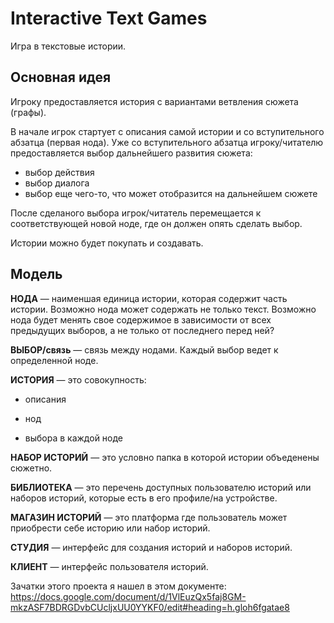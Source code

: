 ﻿# Interactive Text Games 
Игра в текстовые истории. 
## Основная идея
Игроку предоставляется история с вариантами ветвления сюжета (графы).

В начале игрок стартует с описания самой истории и со вступительного абзатца (первая нода).
Уже со вступительного абзатца игроку/читателю предоставляется выбор дальнейшего развития сюжета:
- выбор действия
- выбор диалога
- выбор еще чего-то, что может отобразится на дальнейшем сюжете

После сделаного выбора игрок/читатель перемещается к соответствующей новой ноде, где он должен опять сделать выбор.

Истории можно будет покупать и создавать.

## Модель

**НОДА** — наименшая единица истории, которая содержит часть истории. Возможно нода может содержать не только текст. Возможно нода будет менять свое содержимое в зависимости от всех предыдущих выборов, а не только от последнего перед ней?

**ВЫБОР/связь** — связь между нодами. Каждый выбор ведет к определенной ноде.

**ИСТОРИЯ** — это совокупность:

* описания

* нод

* выбора в каждой ноде

**НАБОР ИСТОРИЙ** — это условно папка в которой истории объеденены сюжетно.

**БИБЛИОТЕКА** — это перечень доступных пользователю историй или наборов историй, которые есть в его профиле/на устройстве.

**МАГАЗИН ИСТОРИЙ** — это платформа где пользователь может приобрести себе историю или набор историй.

**СТУДИЯ** — интерфейс для создания историй и наборов историй.

**КЛИЕНТ** — интерфейс пользователя историй.

Зачатки этого проекта я нашел в этом документе: https://docs.google.com/document/d/1VlEuzQx5faj8GM-mkzASF7BDRGDvbCUcljxUU0YYKF0/edit#heading=h.gloh6fgatae8
